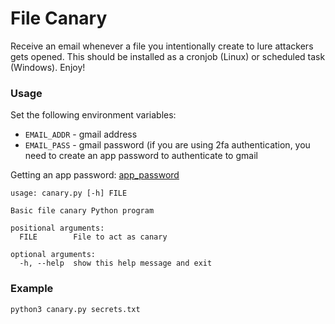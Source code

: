 # File Canary

Receive an email whenever a file you intentionally create to lure attackers gets opened. This should be installed as a cronjob (Linux) or scheduled task (Windows). Enjoy!

### Usage

Set the following environment variables:

- `EMAIL_ADDR` - gmail address
- `EMAIL_PASS` - gmail password (if you are using 2fa authentication, you need to create an app password to authenticate to gmail

Getting an app password: [app_password](https://www.lifewire.com/get-a-password-to-access-gmail-by-pop-imap-2-1171882)
	
```
usage: canary.py [-h] FILE

Basic file canary Python program

positional arguments:
  FILE        File to act as canary

optional arguments:
  -h, --help  show this help message and exit
```

### Example

```
python3 canary.py secrets.txt
```
